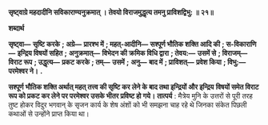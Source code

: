 **सृष्ट्वाग्रे महदादीनि सविकाराण्यनुक्रमात् ।** **तेवयो विराजमुद्धृत्य तमनु प्राविशद्विभु: ॥ २१॥** 

**शब्दार्थ** 

**सृष्ट्वा—** **सृष्टि करके** **; अग्रे—** **प्रारश्भ में** **; महत्-आदीनि—** **सश्पूर्ण भौतिक शक्ति आदि की** **; स-विकाराणि—** **इन्द्रिय विषयों सहित** **;** **अनुक्रमात्—** **विभेदन की क्रमिक विधि द्वारा** **; तेवय:—** **उसमें से** **; विराजम्—** **विराट रूप** **; उद्धृत्य—** **प्रकट करके** **; तम्—** **उसमें** **;** **अनु—** **बाद में** **; प्राविशत्—** **प्रवेश किया** **; विभु:—** **परमेश्वर ने।** **.** 

**सश्पूर्ण भौतिक शक्ति अर्थात् महत् तत्त्व की सृष्टि कर लेने के बाद तथा इन्द्रियों और इन्द्रिय** **विषयों समेत विराट रूप को प्रकट कर लेने पर परमेश्वर उसके भीतर प्रविष्ट हो गये।** **तात्पर्य** : मैत्रेय मुनि के उत्तरों से पूरी तरह तुष्ट होकर विदुर भगवान् के सृजन कार्य के शेष अंशों को भी समझना चाह रहे थे जिनका संकेत पिछली कथाओं से उन्होंने प्राप्त किया था।  